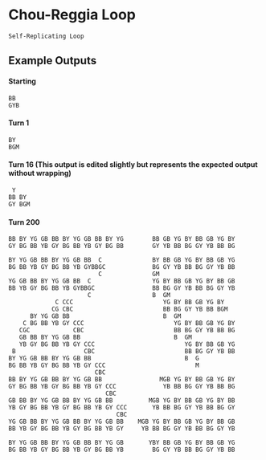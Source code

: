 # Chou-Reggia Loop

`Self-Replicating Loop`

## Example Outputs

#### Starting

    BB 
    GYB

#### Turn 1

    BY 
    BGM

#### Turn 16 (This output is edited slightly but represents the expected output without wrapping)

     Y
    BB BY 
    GY BGM

#### Turn 200

    BB BY YG GB BB BY YG GB BB BY YG        BB GB YG BY BB GB YG BY 
    GY BG BB YB GY BG BB YB GY BG BB        GY YB BB BG GY YB BB BG 

    BY YG GB BB BY YG GB BB  C              BY BB GB YG BY BB GB YG 
    BG BB YB GY BG BB YB GYBBGC             BG GY YB BB BG GY YB BB 
                             C              GM                      
    YG GB BB BY YG GB BB  C                 YG BY BB GB YG BY BB GB 
    BB YB GY BG BB YB GYBBGC                BB BG GY YB BB BG GY YB 
                          C                 B  GM                   
                 C CCC                         YG BY BB GB YG BY    
                CG CBC                         BB BG GY YB BB BGM   
          BY YG GB BB                          B  GM                
        C BG BB YB GY CCC                         YG BY BB GB YG BY 
       CGC            CBC                         BB BG GY YB BB BG 
       GB BB BY YG GB BB                          B  GM             
       YB GY BG BB YB GY CCC                         YG BY BB GB YG 
     B                   CBC                         BB BG GY YB BB 
    BY YG GB BB BY YG GB BB                          B  G           
    BG BB YB GY BG BB YB GY CCC                         M           
                            CBC                                     
    BB BY YG GB BB BY YG GB BB                MGB YG BY BB GB YG BY 
    GY BG BB YB GY BG BB YB GY CCC             YB BB BG GY YB BB BG 
                               CBC                                  
    GB BB BY YG GB BB BY YG GB BB          MGB YG BY BB GB YG BY BB 
    YB GY BG BB YB GY BG BB YB GY CCC       YB BB BG GY YB BB BG GY 
                                  CBC                               
    YG GB BB BY YG GB BB BY YG GB BB    MGB YG BY BB GB YG BY BB GB 
    BB YB GY BG BB YB GY BG BB YB GY     YB BB BG GY YB BB BG GY YB 

    BY YG GB BB BY YG GB BB BY YG GB       YBY BB GB YG BY BB GB YG 
    BG BB YB GY BG BB YB GY BG BB YB        BG GY YB BB BG GY YB BB 
